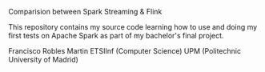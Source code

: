 Comparision between Spark Streaming & Flink

This repository contains my source code learning how to use and 
doing my first tests on Apache Spark as part of my bachelor's final project.

Francisco Robles Martin
ETSIInf (Computer Science)
UPM (Politechnic University of Madrid)

